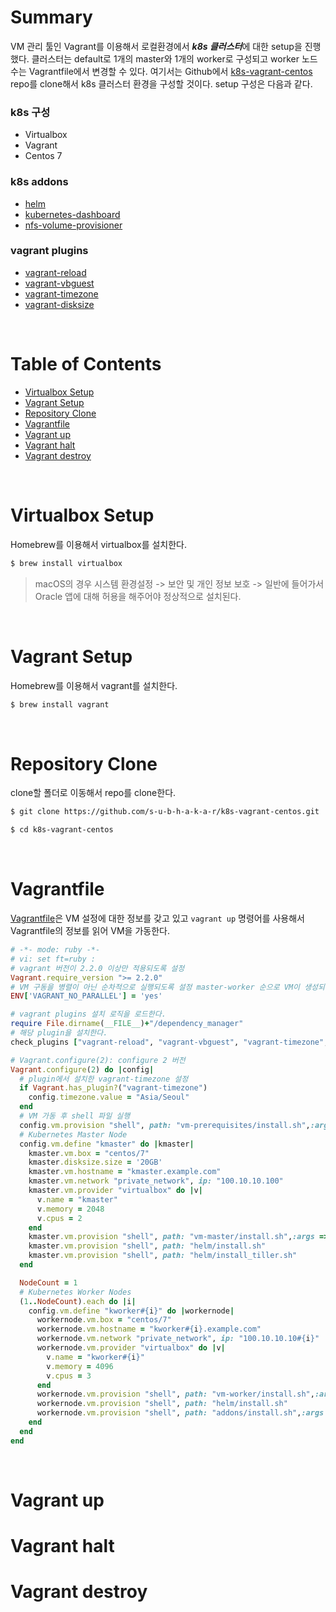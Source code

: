 # Summary

VM 관리 툴인 Vagrant를 이용해서 로컬환경에서 ***k8s 클러스터***에 대한 setup을 진행했다. 클러스터는 default로 1개의 master와 1개의 worker로 구성되고 worker 노드 수는 Vagrantfile에서 변경할 수 있다. 여기서는 Github에서 [k8s-vagrant-centos](https://github.com/s-u-b-h-a-k-a-r/k8s-vagrant-centos) repo를 clone해서 k8s 클러스터 환경을 구성할 것이다.
setup 구성은 다음과 같다.
### k8s 구성
* Virtualbox
* Vagrant
* Centos 7
### k8s addons
* [helm](https://helm.sh/docs/install/) 
* [kubernetes-dashboard](https://github.com/helm/charts/tree/master/stable/kubernetes-dashboard)
* [nfs-volume-provisioner](https://github.com/helm/charts/tree/master/stable/nfs-client-provisioner)
### vagrant plugins
* [vagrant-reload](https://github.com/aidanns/vagrant-reload) 
* [vagrant-vbguest](https://github.com/dotless-de/vagrant-vbguest)
* [vagrant-timezone](https://github.com/tmatilai/vagrant-timezone)
* [vagrant-disksize](https://github.com/sprotheroe/vagrant-disksize)

<br/>

# Table of Contents
* [Virtualbox Setup](#setup-virtualbox)
* [Vagrant Setup](#setup-vagrant)
* [Repository Clone](#clone-repo)
* [Vagrantfile](#vagrantfile)
* [Vagrant up](#vagrant-up)
* [Vagrant halt](#vagrant-halt)
* [Vagrant destroy](#vagrant-destroy)

<br/>

<a id="setup-virtualbox"></a>
# Virtualbox Setup
Homebrew를 이용해서 virtualbox를 설치한다.
```bash
$ brew install virtualbox
```
> macOS의 경우 시스템 환경설정 -> 보안 및 개인 정보 보호 -> 일반에 들어가서 Oracle 앱에 대해 허용을 해주어야 정상적으로 설치된다.

<br/>

<a id="setup-vagrant"></a>
# Vagrant Setup
Homebrew를 이용해서 vagrant를 설치한다.
```bash
$ brew install vagrant
```

<br/>

<a id="clone-repo"></a>
# Repository Clone
clone할 폴더로 이동해서 repo를 clone한다.
```bash
$ git clone https://github.com/s-u-b-h-a-k-a-r/k8s-vagrant-centos.git

$ cd k8s-vagrant-centos
```
<br/>

<a id="vagrantfile"></a>
# Vagrantfile
[Vagrantfile](https://www.vagrantup.com/docs/vagrantfile)은 VM 설정에 대한 정보를 갖고 있고 ```vagrant up``` 명령어를 사용해서 Vagrantfile의 정보를 읽어 VM을 가동한다.
```ruby
# -*- mode: ruby -*-
# vi: set ft=ruby :
# vagrant 버전이 2.2.0 이상만 적용되도록 설정
Vagrant.require_version ">= 2.2.0"
# VM 구동을 병렬이 아닌 순차적으로 실행되도록 설정 master-worker 순으로 VM이 생성되야 하므로 해당 옵션을 사용
ENV['VAGRANT_NO_PARALLEL'] = 'yes'

# vagrant plugins 설치 로직을 로드한다.
require File.dirname(__FILE__)+"/dependency_manager"
# 해당 plugin을 설치한다.
check_plugins ["vagrant-reload", "vagrant-vbguest", "vagrant-timezone", "vagrant-disksize"]

# Vagrant.configure(2): configure 2 버전 
Vagrant.configure(2) do |config|
  # plugin에서 설치한 vagrant-timezone 설정 
  if Vagrant.has_plugin?("vagrant-timezone")
    config.timezone.value = "Asia/Seoul"
  end
  # VM 가동 후 shell 파일 실행
  config.vm.provision "shell", path: "vm-prerequisites/install.sh",:args => ["kubeadmin"]
  # Kubernetes Master Node
  config.vm.define "kmaster" do |kmaster|
    kmaster.vm.box = "centos/7"
    kmaster.disksize.size = '20GB'
    kmaster.vm.hostname = "kmaster.example.com"
    kmaster.vm.network "private_network", ip: "100.10.10.100"
    kmaster.vm.provider "virtualbox" do |v|
      v.name = "kmaster"
      v.memory = 2048
      v.cpus = 2
    end
    kmaster.vm.provision "shell", path: "vm-master/install.sh",:args => ["100.10.10.100"]
    kmaster.vm.provision "shell", path: "helm/install.sh"
    kmaster.vm.provision "shell", path: "helm/install_tiller.sh"
  end

  NodeCount = 1
  # Kubernetes Worker Nodes
  (1..NodeCount).each do |i|
    config.vm.define "kworker#{i}" do |workernode|
      workernode.vm.box = "centos/7"
      workernode.vm.hostname = "kworker#{i}.example.com"
      workernode.vm.network "private_network", ip: "100.10.10.10#{i}"
      workernode.vm.provider "virtualbox" do |v|
        v.name = "kworker#{i}"
        v.memory = 4096
        v.cpus = 3
      end
      workernode.vm.provision "shell", path: "vm-worker/install.sh",:args => ["kubeadmin","kmaster.example.com"]
      workernode.vm.provision "shell", path: "helm/install.sh"
      workernode.vm.provision "shell", path: "addons/install.sh",:args => ["100.10.10.100"]
    end
  end
end
```

<br/>

<a id="vagrant-up"></a>
# Vagrant up

<a id="vagrant-halt"></a>
# Vagrant halt

<a id="vagrant-destroy"></a>
# Vagrant destroy